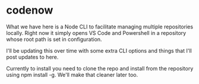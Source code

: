 # codenow
What we have here is a Node CLI to facilitate managing multiple repositories locally. Right now it simply opens VS Code and Powershell in a repository whose root path is set in configuration.

I'll be updating this over time with some extra CLI options and things that I'll post updates to here.

Currently to install you need to clone the repo and install from the repository using npm install -g. We'll make that cleaner later too.

